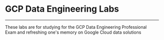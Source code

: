# GCP Data Engineering Labs

---

These labs are for studying for the GCP Data Engineering Professional Exam and refreshing one's memory on Google Cloud data solutions
